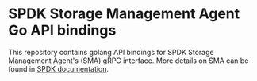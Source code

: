 # SPDK Storage Management Agent Go API bindings

This repository contains golang API bindings for SPDK Storage Management Agent's (SMA) gRPC
interface.  More details on SMA can be found in [SPDK documentation](https://spdk.io/doc/sma.html).

